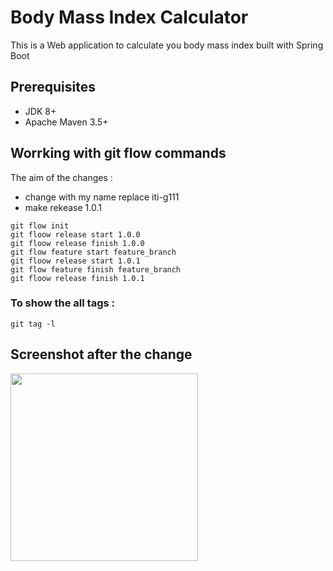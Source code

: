 # Body Mass Index Calculator

This is a Web application to calculate you body mass index built with Spring Boot


## Prerequisites
* JDK 8+
* Apache Maven 3.5+

## Worrking with git flow commands 
The aim of the changes :
* change with my name  replace iti-g111
* make rekease 1.0.1

```git 
git flow init 
git floow release start 1.0.0
git floow release finish 1.0.0
git flow feature start feature_branch 
git floow release start 1.0.1
git flow feature finish feature_branch
git floow release finish 1.0.1

```
 
### To show the all tags :
```
git tag -l
```

## Screenshot after the change 
<div>
<img src="https://user-images.githubusercontent.com/76408428/187798889-2fc96621-1bcf-40cf-a7de-fefba2dece05.png" height="300" weight="300">
</div>

